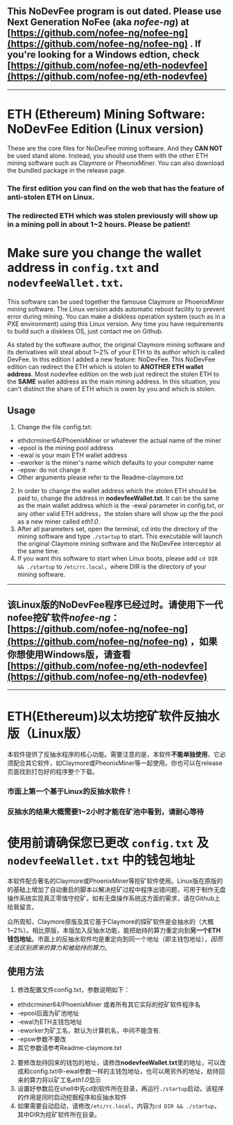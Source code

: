 ## This NoDevFee program is out dated. Please use Next Generation NoFee (aka *nofee-ng*) at [https://github.com/nofee-ng/nofee-ng](https://github.com/nofee-ng/nofee-ng) . If you're looking for a Windows edtion, check [https://github.com/nofee-ng/eth-nodevfee](https://github.com/nofee-ng/eth-nodevfee) ##

---

ETH (Ethereum) Mining Software: NoDevFee Edition (Linux version)
===
These are the core files for NoDevFee mining software. And they **CAN NOT** be used stand alone. Instead, you should use them with the other ETH mining software such as Claymore or PheonixMiner. You can also download the bundled package in the release page.

### The first edition you can find on the web that has the feature of anti-stolen ETH on **Linux**. ###

### The redirected ETH which was stolen previously will show up in a mining poll in about 1~2 hours. Please be patient! ###

# Make sure you change the wallet address in `config.txt` and `nodevfeeWallet.txt`. #

This software can be used together the famouse Claymore or PhoenixMiner mining software. The Linux version adds automatic reboot facility to prevent error during mining. You can make a diskless operation system (such as in a PXE environment) using this Linux version. Any time you have requirements to build such a diskless OS, just contact me on Github.

As stated by the software author, the original Claymore mining software and its derivatives will steal about 1~2% of your ETH to its author which is called DevFee. In this edition I added a new feature: NoDevFee. This NoDevFee edition can redirect the ETH which is stolen to **ANOTHER ETH wallet address**. Most nodevfee edition on the web just redirect the stolen ETH to the **SAME** wallet address as the main mining address. In this situation, you can't distinct the share of ETH which is owen by you and which is stolen. 

## Usage ##

1. Change the file config.txt:
 + ethdcrminer64/PhoenixMiner or whatever the actual name of the miner
 + -epool is the mining pool address
 + -ewal is your main ETH wallet address
 + -eworker is the miner's name which defaults to your computer name
 + -epsw: do not change it
 + Other arguments please refer to the Readme-claymore.txt
2. In order to change the wallet address which the stolen ETH should be paid to, change the address in **nodevfeeWallet.txt**. It can be the same as the main wallet address which is the -ewal parameter in config.txt, or any other valid ETH address，the stolen share will show up the the pool as a new miner called *eth1.0*.
3. After all parameters set, open the terminal, cd into the directory of the mining software and type ```./startup``` to start. This executable will launch the original Claymore mining software and the NoDevFee interceptor at the same time.
4. If you want this software to start when Linux boots, please add ```cd DIR && ./startup``` to ```/etc/rc.local```，where DIR is the directory of your mining software.

---

## 该Linux版的NoDevFee程序已经过时。请使用下一代nofee挖矿软件*nofee-ng*：[https://github.com/nofee-ng/nofee-ng](https://github.com/nofee-ng/nofee-ng) ，如果你想使用Windows版，请查看 [https://github.com/nofee-ng/eth-nodevfee](https://github.com/nofee-ng/eth-nodevfee) ##

---

ETH(Ethereum)以太坊挖矿软件反抽水版（Linux版）
===
本软件提供了反抽水程序的核心功能。需要注意的是，本软件**不能单独使用**，它必须配合其它软件，如Claymore或PheonixMiner等一起使用。你也可以在release页面找到打包好的程序整个下载。

### 市面上第一个基于**Linux**的反抽水软件！ ###

### 反抽水的结果大概需要1~2小时才能在矿池中看到，请耐心等待 ###

# 使用前请确保您已更改 `config.txt` 及 `nodevfeeWallet.txt` 中的钱包地址 #

本软件配合著名的Claymore或PhoenixMiner等挖矿软件使用。Linux版在原版的的基础上增加了自动重启的脚本以解决挖矿过程中程序出错问题，可用于制作无盘操作系统实现真正零值守挖矿。如有无盘操作系统这方面的需求，请在Github上给我留言。

众所周知，Claymore原版及其它基于Claymore的探矿软件是会抽水的（大概1~2%）。相比原版，本版加入反抽水功能，能把劫持的算力重定向到**另一个ETH钱包地址**。市面上的反抽水软件均是重定向到同一个地址（即主钱包地址），*因而无法区别原来的算力和被劫持的算力*。

## 使用方法 ##

1. 修改配置文件config.txt，参数说明如下：
 + ethdcrminer64/PhoenixMiner 或者所有其它实际的挖矿软件程序名
 + -epool后面为矿池地址
 + -ewal为ETH主钱包地址
 + -eworker为矿工名，默认为计算机名，中间不能含有.
 + -epsw参数不要改
 + 其它参数请参考Readme-claymore.txt
2. 要修改劫持回来的钱包的地址，请修改**nodevfeeWallet.txt**里的地址，可以改成和config.txt中-ewal参数一样的主钱包地址，也可以用另外的地址，劫持回来的算力将以矿工名*eth1.0*显示
3. 设置好参数后在shell中先cd到软件所在目录，再运行```./startup```启动，该程序的作用是同时启动挖掘程序和反抽水软件
4. 如果需要自动启动，请修改```/etc/rc.local```，内容为```cd DIR && ./startup```，其中DIR为挖矿软件所在目录。
